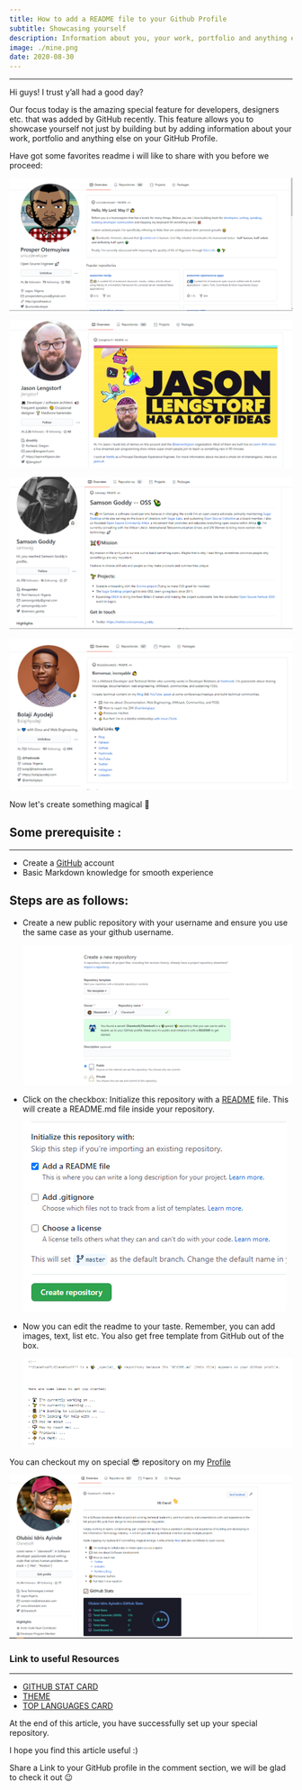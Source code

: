 ```yaml
---
title: How to add a README file to your Github Profile
subtitle: Showcasing yourself
description: Information about you, your work, portfolio and anything else on your GitHub profile
image: ./mine.png
date: 2020-08-30
---
```


---

Hi guys! I trust y’all had a good day?

Our focus today is the amazing special feature for developers, designers etc. that was added by GitHub recently. This feature allows you to showcase yourself not just by building but by adding information about your work, portfolio and anything else on your GitHub Profile.

Have got some favorites readme i will like to share with you before we proceed:

![prosper](./prosper.png)

![jason](./jason.png)

![samson1](./samson.png)

![bolaji](./bolaji.png)

Now let's create something magical 🤗

## Some prerequisite :

---

- Create a [GitHub](https://github.com/ 'GitHub') account
- Basic Markdown knowledge for smooth experience

## Steps are as follows:

- Create a new public repository with your username and ensure you use the same case as your github username.

  ![newrepo](./newrepo.png)

- Click on the checkbox: Initialize this repository with a [README](https://en.wikipedia.org/wiki/README 'ReadMe') file. This will create a README.md file inside your repository.

  ![initialize](./read.png)

- Now you can edit the readme to your taste. Remember, you can add images, text, list etc. You also get free template from GitHub out of the box.

  ![template](./outofbox.png)

You can checkout my on special 😎 repository on my [Profile](https://github.com/Olanetsoft 'GitHub')

![myrepo](./mine.png)

### Link to useful Resources

---

- [GITHUB STAT CARD](https://github.com/anuraghazra/github-readme-stats#github-stats-card 'Stat Card')
- [THEME](https://github.com/anuraghazra/github-readme-stats#themes 'Theme')
- [TOP LANGUAGES CARD](https://github.com/anuraghazra/github-readme-stats#top-languages-card 'Top Lang')

At the end of this article, you have successfully set up your special repository.

I hope you find this article useful :)

Share a Link to your GitHub profile in the comment section, we will be glad to check it out 😉
